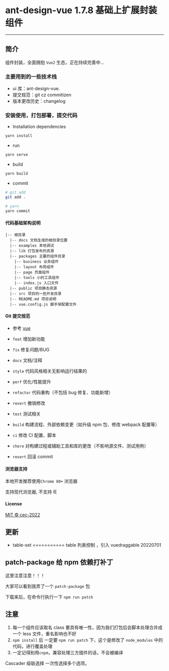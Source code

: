 # ant-design-vue 1.7.8 基础上扩展封装组件

---

## 简介

组件封装，全面拥抱 `Vue2` 生态，正在持续完善中...

### 主要用到的一些技术栈

- ui 库：ant-design-vue.
- 提交规范：git cz commitizen
- 版本更改历史：changelog

### 安装使用，打包部署，提交代码

- Installation dependencies

```bash
yarn install

```

- run

```bash
yarn serve
```

- build

```bash
yarn build
```

- commit

```bash
# git add
git add .

# yarn
yarn commit
```

#### 代码基础架构说明

```treeNode
|-- 根目录
  |-- docs 文档生成的根目录位置
  |-- examples 本地调试
  |-- lib 打包发布的资源
  |-- packages 主要的组件目录
    |-- business 业务组件
    |-- layout 布局组件
    |-- page 页面组件
    |-- tools 小的工具组件
    |-- index.js 入口文件
  |-- public 项目静态资源
  |-- src 项目的一些开发目录
  |-- README.md 项目说明
  |-- vue.config.js 脚手架配置文件

```

#### Git 提交规范

- 参考 [vue](https://github.com/vuejs/vue/blob/dev/.github/COMMIT_CONVENTION.md)

- `feat` 增加新功能
- `fix` 修复问题/BUG
- `docs` 文档/注释
- `style` 代码风格相关无影响运行结果的
- `perf` 优化/性能提升
- `refactor` 代码重构（不包括 bug 修复、功能新增）
- `revert` 撤销修改
- `test` 测试相关
- `build` 构建流程、外部依赖变更（如升级 npm 包、修改 webpack 配置等）
- `ci` 修改 CI 配置、脚本
- `chore` 对构建过程或辅助工具和库的更改（不影响源文件、测试用例）
- `revert` 回滚 commit

#### 浏览器支持

本地开发推荐使用`Chrome 80+` 浏览器

支持现代浏览器, 不支持 IE

#### License

[MIT © cec-2022](./LICENSE)

## 更新

- table-set =========== table 列表控制 ，引入 vuedraggable 20220701

## patch-package 给 npm 依赖打补丁

这里注意注意！！！

大家可以看到我弄了一个 `patch-package` 包

下载来后，在命令行执行一下 `npm run patch`


## 注意

1. 每一个组件应该取名 class 要具有唯一性，因为我们打包后会脚本处理合并成一个 less 文件，重名影响也不好
2. `npm install` 后 一定要 `npm run patch` 下，这个是修改了 `node_modules` 中的代码，进行覆盖处理
3. 一定记得别用`cnpm`，兼容处理三方插件的话，不会被编译



Cascader 级联选择  一次性选择多个选项。